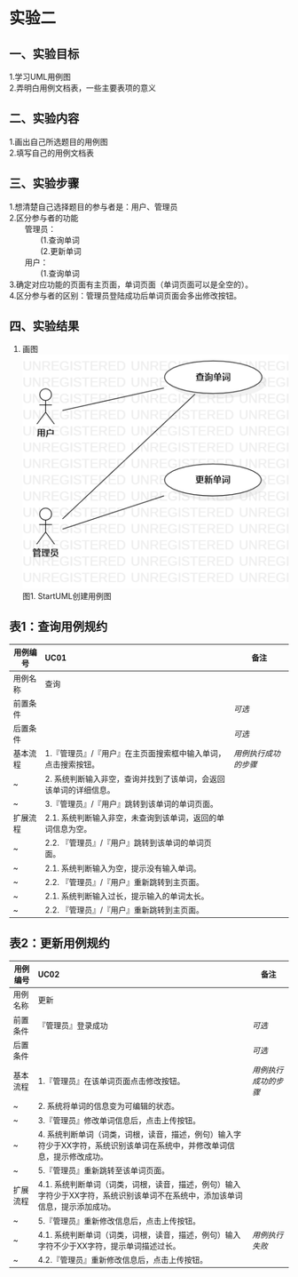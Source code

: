 # 实验二

## 一、实验目标

1.学习UML用例图  
2.弄明白用例文档表，一些主要表项的意义  

## 二、实验内容

1.画出自己所选题目的用例图  
2.填写自己的用例文档表  

## 三、实验步骤

1.想清楚自己选择题目的参与者是：用户、管理员  
2.区分参与者的功能  
&ensp;&ensp;&ensp;&ensp;管理员：    
&ensp;&ensp;&ensp;&ensp;&ensp;&ensp;&ensp;&ensp;(1.查询单词  
&ensp;&ensp;&ensp;&ensp;&ensp;&ensp;&ensp;&ensp;(2.更新单词   
&ensp;&ensp;&ensp;&ensp;用户：  
&ensp;&ensp;&ensp;&ensp;&ensp;&ensp;&ensp;&ensp;(1.查询单词  
3.确定对应功能的页面有主页面，单词页面（单词页面可以是全空的）。  
4.区分参与者的区别：管理员登陆成功后单词页面会多出修改按钮。

## 四、实验结果

1. 画图  
![UML用例图](./lab2_UseCaseDiagram.png)  
图1. StartUML创建用例图  
## 表1：查询用例规约  

用例编号  | UC01 | 备注  
-|:-|-  
用例名称  | 查询  |   
前置条件  |   | *可选*   
后置条件  |      | *可选*   
基本流程  | 1.『管理员』/『用户』在主页面搜索框中输入单词，点击搜索按钮。  |*用例执行成功的步骤*    
~| 2. 系统判断输入非空，查询并找到了该单词，会返回该单词的详细信息。  |   
~| 3.『管理员』/『用户』跳转到该单词的单词页面。  |    
扩展流程  | 2.1. 系统判断输入非空，未查询到该单词，返回的单词信息为空。  |  
~| 2.2. 『管理员』/『用户』跳转到该单词的单词页面。 |  
~| 2.1. 系统判断输入为空，提示没有输入单词。 | 
~| 2.2. 『管理员』/『用户』重新跳转到主页面。  |  
~| 2.1. 系统判断输入过长，提示输入的单词太长。 | 
~| 2.2. 『管理员』/『用户』重新跳转到主页面。  |  

## 表2：更新用例规约  

用例编号  | UC02 | 备注  
-|:-|-  
用例名称  | 更新  |   
前置条件  |『管理员』登录成功  | *可选*   
后置条件  |      | *可选*   
基本流程  | 1.『管理员』在该单词页面点击修改按钮。  |*用例执行成功的步骤*    
~| 2. 系统将单词的信息变为可编辑的状态。  |   
~| 3.『管理员』修改单词信息后，点击上传按钮。  |   
~| 4. 系统判断单词（词类，词根，读音，描述，例句）输入字符少于XX字符，系统识别该单词在系统中，并修改单词信息，提示修改成功。 |   
~| 5.『管理员』重新跳转至该单词页面。  | 
扩展流程  | 4.1. 系统判断单词（词类，词根，读音，描述，例句）输入字符少于XX字符，系统识别该单词不在系统中，添加该单词信息，提示添加成功。  |  
~| 5.『管理员』重新修改信息后，点击上传按钮。  |
~| 4.1. 系统判断单词（词类，词根，读音，描述，例句）输入字符不少于XX字符，提示单词描述过长。 |  *用例执行失败*  
~| 4.2.『管理员』重新修改信息后，点击上传按钮。 |

